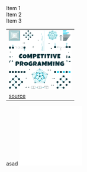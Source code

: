 <section data-markdown>
    <div class="flex-container"><!-- .element: style="display: flex; flex-direction: row;" -->
      <div>Item 1</div> <!-- .element: style="margin: 10px; padding: 20px;"-->
      <div>Item 2</div> <!-- .element: style="margin: 10px; padding: 20px;"-->
      <div>Item 3</div> <!-- .element: style="margin: 10px; padding: 20px;"-->
    </div>
</section>

<span >
    <table align=right>
        <tr>
        <td>
            <img src="_files/competitive-programming.svg" width="170" height="160" alt="Click to see the source">
        </td>
        </tr>
    <tr>
<td>
	<a href="https://github.com/esix/competitive-programming">source</a>
</td>
</tr>
    </table>
    <span align=right>asad</span>
</span>

<span >
	<a href="https://github.com/esix/esix.github.io/tree/master/source/demo/15">
		<img src="_files/15.svg" width="170" height="160" alt="Click to see the source">
	</a>
</span>
